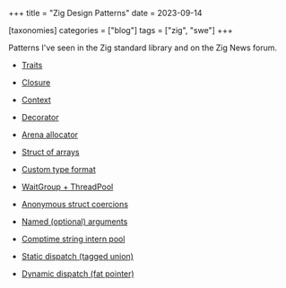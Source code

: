 +++
title = "Zig Design Patterns"
date = 2023-09-14

[taxonomies]
categories = ["blog"]
tags = ["zig", "swe"]
+++

Patterns I've seen in the Zig standard library and on the Zig News forum.

<!-- more -->

* [Traits](https://github.com/ziglang/zig/blob/0.11.0/lib/std/meta/trait.zig#L10)

* [Closure](https://github.com/ziglang/zig/blob/0.11.0/lib/std/Thread/Pool.zig#L86)

* [Context](https://github.com/ziglang/zig/blob/0.11.0/lib/std/hash_map.zig#L133)

* [Decorator](https://zig.news/xq/cool-zig-patterns-configuration-parameters-591a)

* [Arena allocator](https://github.com/ziglang/zig/blob/0.11.0/lib/std/heap/arena_allocator.zig#L8)

* [Struct of arrays](https://zig.news/andrewrk/multi-object-for-loops-data-oriented-design-41ob)

* [Custom type format](https://github.com/ziglang/zig/blob/0.11.0/lib/std/Uri.zig#L209)

* [WaitGroup + ThreadPool](https://github.com/ziglang/zig/blob/0.11.0/lib/build_runner.zig#L772)

* [Anonymous struct coercions](https://zig.news/xq/cool-zig-patterns-305o)

* [Named (optional) arguments](https://github.com/ziglang/zig/blob/0.11.0/lib/std/fmt.zig#L22)

* [Comptime string intern pool](https://zig.news/xq/cool-zig-patterns-comptime-string-interning-3558)

* [Static dispatch (tagged union)](https://zig.news/kristoff/easy-interfaces-with-zig-0100-2hc5)

* [Dynamic dispatch (fat pointer)](https://github.com/ziglang/zig/blob/0.11.0/lib/std/mem/Allocator.zig#L14)
